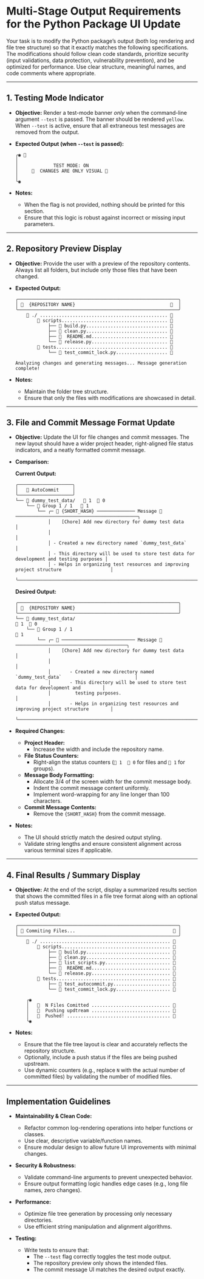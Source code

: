 # Multi-Stage Output Requirements for the Python Package UI Update

Your task is to modify the Python package’s output (both log rendering and file tree structure) so that it exactly matches the following specifications. The modifications should follow clean code standards, prioritize security (input validations, data protection, vulnerability prevention), and be optimized for performance. Use clear structure, meaningful names, and code comments where appropriate.

---

## 1. Testing Mode Indicator

- **Objective:**
  Render a test-mode banner *only* when the command-line argument `--test` is passed. The banner should be rendered `yellow`. When `--test` is active, ensure that all extraneous test messages are removed from the output.

- **Expected Output (when `--test` is passed):**

  ```log
  ╭◉ 
  │
  │             TEST MODE: ON
  │       CHANGES ARE ONLY VISUAL 
  │
  ╰◉
  ```

- **Notes:**
  - When the flag is not provided, nothing should be printed for this section.
  - Ensure that this logic is robust against incorrect or missing input parameters.

---

## 2. Repository Preview Display

- **Objective:**
  Provide the user with a preview of the repository contents. Always list all folders, but include only those files that have been changed.

- **Expected Output:**
  ```log
  ╭───────────────────────────────────────────────────────────╮
  │   {REPOSITORY NAME}                                     │
  ╰───────────────────────────────────────────────────────────╯
       ./ ............................................... 
           scripts....................................... 
              ├──  build.py.............................. 
              ├──  clean.py.............................. 
              ├── 󰂺  README.md............................ 
              └──  release.py............................ 
           tests......................................... 
              └──  test_commit_lock.py................... 

  Analyzing changes and generating messages... Message generation complete!
  ```

- **Notes:**
  - Maintain the folder tree structure.
  - Ensure that only the files with modifications are showcased in detail.

---

## 3. File and Commit Message Format Update

- **Objective:**
  Update the UI for file changes and commit messages. The new layout should have a wider project header, right-aligned file status indicators, and a neatly formatted commit message.

- **Comparison:**

  **Current Output:**
  ```log
  ╭────────────────────╮
  │    AutoCommit     │
  ╰────────────────────╯
  └──  dummy_test_data/    1   0
      └──  Group 1 / 1    1
          └── ╭─  {SHORT_HASH} ────────────── Message  ─────────────────────────────────────────────╮
              │    [Chore] Add new directory for dummy test data                                      │
              │                                                                                       │
              │ - Created a new directory named `dummy_test_data`                                     │
              │ - This directory will be used to store test data for development and testing purposes │
              │ - Helps in organizing test resources and improving project structure                  │
              ╰───────────────────────────────────────────────────────────────────────────────────────╯
  ```

  **Desired Output:**
  ```log
  ╭───────────────────────────────────────────────────────────╮
  │   {REPOSITORY NAME}                                      │
  ╰───────────────────────────────────────────────────────────╯
  └──  dummy_test_data/                                                                   1   0
      └──  Group 1 / 1                                                                         1
          └── ╭─  ─────────────────────────── Message  ─────────────────────────────────────────╮
              │    [Chore] Add new directory for dummy test data                                  │
              │                                                                                   │
              │       - Created a new directory named `dummy_test_data`                           │
              │       - This directory will be used to store test data for development and        │
              │         testing purposes.                                                         │
              │       - Helps in organizing test resources and improving project structure        │
              ╰───────────────────────────────────────────────────────────────────────────────────╯
  ```

- **Required Changes:**
  - **Project Header:**
    - Increase the width and include the repository name.
  - **File Status Counters:**
    - Right-align the status counters (` 1   0` for files and ` 1` for groups).
  - **Message Body Formatting:**
    - Allocate 3/4 of the screen width for the commit message body.
    - Indent the commit message content uniformly.
    - Implement word-wrapping for any line longer than 100 characters.
  - **Commit Message Contents:**
    - Remove the `{SHORT_HASH}` from the commit message.

- **Notes:**
  - The UI should strictly match the desired output styling.
  - Validate string lengths and ensure consistent alignment across various terminal sizes if applicable.

---

## 4. Final Results / Summary Display

- **Objective:**
  At the end of the script, display a summarized results section that shows the committed files in a file tree format along with an optional push status message.

- **Expected Output:**

  ```log
  ╭───────────────────────────────────────────────────────────╮
  │  Commiting Files...                                     │
  ╰───────────────────────────────────────────────────────────╯
       ./ ................................................ 
           scripts........................................ 
              ├──  build.py............................... 
              ├──  clean.py............................... 
              ├──  list_scripts.py........................ 
              ├── 󰂺  README.md............................. 
              └──  release.py............................. 
           tests.......................................... 
              ├──  test_autocommit.py..................... 
              └──  test_commit_lock.py.................... 

      ╭◉
      │     N Files Comitted ............................. 
      │     Pushing updtream ............................. 
      │     Pushed! ...................................... 
      ╰◉
  ```

- **Notes:**
  - Ensure that the file tree layout is clear and accurately reflects the repository structure.
  - Optionally, include a push status if the files are being pushed upstream.
  - Use dynamic counters (e.g., replace `N` with the actual number of committed files) by validating the number of modified files.

---

## Implementation Guidelines

- **Maintainability & Clean Code:**
  - Refactor common log-rendering operations into helper functions or classes.
  - Use clear, descriptive variable/function names.
  - Ensure modular design to allow future UI improvements with minimal changes.

- **Security & Robustness:**
  - Validate command-line arguments to prevent unexpected behavior.
  - Ensure output formatting logic handles edge cases (e.g., long file names, zero changes).

- **Performance:**
  - Optimize file tree generation by processing only necessary directories.
  - Use efficient string manipulation and alignment algorithms.

- **Testing:**
  - Write tests to ensure that:
    - The `--test` flag correctly toggles the test mode output.
    - The repository preview only shows the intended files.
    - The commit message UI matches the desired output exactly.

